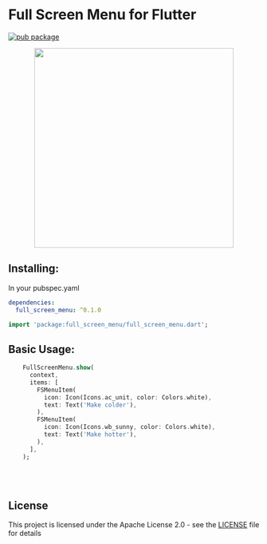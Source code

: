# Full Screen Menu for Flutter

[![pub package](https://img.shields.io/badge/pub-0.1.0-blueviolet.svg)](https://pub.dev/packages/full_screen_menu)

<p align="center">
  <img src="https://raw.githubusercontent.com/yako-dev/flutter-full-screen-menu/master/assets/full_screen_menu_logo.png" height="400px">
</p>


## Installing:
In your pubspec.yaml
```yaml
dependencies:
  full_screen_menu: ^0.1.0
```
```dart
import 'package:full_screen_menu/full_screen_menu.dart';
```


## Basic Usage:
```dart
    FullScreenMenu.show(
      context,
      items: [
        FSMenuItem(
          icon: Icon(Icons.ac_unit, color: Colors.white),
          text: Text('Make colder'),
        ),
        FSMenuItem(
          icon: Icon(Icons.wb_sunny, color: Colors.white),
          text: Text('Make hotter'),
        ),
      ],
    );
```
<br>
<br>


## License
This project is licensed under the Apache License 2.0 - see the [LICENSE](LICENSE) file for details
